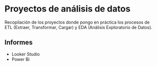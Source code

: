 
# Proyectos de análisis de datos

Recopilación de los proyectos donde pongo en práctica los procesos de ETL (Extraer, Transformar, Cargar) y EDA (Análisis Exploratorio de Datos).


## Informes 

 - Looker Studio
 - Power Bi





